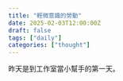 ```yaml
---
title: "輕微意識的勞動"
date: 2025-02-03T12:00:00Z
draft: false
tags: ["daily"]
categories: ["thought"]
---
```


昨天是到工作室當小幫手的第一天。

